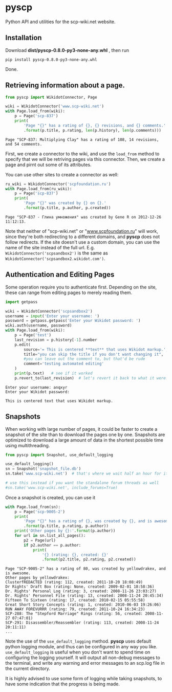 # pyscp

Python API and utilities for the scp-wiki.net website.

## Installation

Download **dist/pyscp-0.8.0-py3-none-any.whl** , then run
```
pip install pyscp-0.8.0-py3-none-any.whl
```

Done.

## Retrieving information about a page.
 

```python
from pyscp import WikidotConnector, Page

wiki = WikidotConnector('www.scp-wiki.net')
with Page.load_from(wiki):
    p = Page('scp-837')
    print(
        'Page "{}" has a rating of {}, {} revisions, and {} comments.'
        .format(p.title, p.rating, len(p.history), len(p.comments)))
```
```
Page "SCP-837: Multiplying Clay" has a rating of 108, 14 revisions, and 54 comments.
```

First, we create a connector to the wiki, and use the `load_from` method to specify that we will be retriving pages via this connector. Then, we create a page and pirnt out some of its attributes.

You can use other sites to create a connector as well:

```python
ru_wiki = WikidotConnector('scpfoundation.ru')
with Page.load_from(ru_wiki):
    p = Page('scp-837')
    print(
        'Page "{}" was created by {} on {}.'
        .format(p.title, p.author, p.created))

```
```
Page "SCP-837 - Глина умножения" was created by Gene R on 2012-12-26 11:12:13.
```

Note that neither of "scp-wiki.net" or "www.scpfoundation.ru" will work, since they're both redirecting to a different domains, and **pyscp** does not follow redirects. If the site doesn't use a custom domain, you can use the name of the site instead of the full url. E.g. `WikidotConnector('scpsandbox2')` is the same as `WikidotConnector('scpsandbox2.wikidot.com')`.

## Authentication and Editing Pages

Some operation require you to authenticate first. Depending on the site, these can range from editing pages to merely reading them.

```python
import getpass

wiki = WikidotConnector('scpsandbox2')
username = input('Enter your username: ')
password = getpass.getpass('Enter your Wikidot password: ')
wiki.auth(username, password)
with Page.load_from(wiki):
    p = Page('test')
    last_revision = p.history[-1].number
    p.edit(
        source='= This is centered **text** that uses Wikidot markup.',
        title="you can skip the title if you don't want changing it",
        #you can leave out the comment to, but that'd be rude
        comment='testing automated editing'
    )
    print(p.text)   # see if it worked
    p.revert_to(last_revision)  # let's revert it back to what it were.
```
```
Enter your username: anqxyr
Enter your Wikidot password: 

This is centered text that uses Wikidot markup.
```


## Snapshots

When working with large number of pages, it could be faster to create a snapshot of the site than to download the pages one by one. Snapshots are optimized to download a large amount of data in the shortest possible time using multithreading.

```python
from pyscp import Snapshot, use_default_logging

use_default_logging()
sn = Snapshot('snapshot_file.db')
sn.take('www.scp-wiki.net')  # that's where we wait half an hour for it to finish

# use this instead if you want the standalone forum threads as well
#sn.take('www.scp-wiki.net', include_forums=True)
```

Once a snapshot is created, you can use it 

```python
with Page.load_from(sn):
    p = Page('scp-9005-2')
    print(
        'Page "{}" has a rating of {}, was created by {}, and is awesome.'
        .format(p.title, p.rating, p.author))
    print('Other pages by {}:'.format(p.author))
    for url in sn.list_all_pages():
        p2 = Page(url)
        if p2.author == p.author:
            print(
                '{} (rating: {}, created: {}'
                .format(p2.title, p2.rating, p2.created))
```
```
Page "SCP-9005-2" has a rating of 80, was created by yellowdrakex, and is awesome.
Other pages by yellowdrakex:
ClusterfREDACTED (rating: 112, created: 2011-10-20 18:08:49)
Dr Rights' Draft Box (rating: None, created: 2009-02-01 18:58:36)
Dr. Rights' Personal Log (rating: 3, created: 2008-11-26 23:03:27)
Dr. Rights' Personnel File (rating: 13, created: 2008-11-24 20:45:34)
Fifteen To Sixteen (rating: 17, created: 2010-02-15 05:55:58)
Great Short Story Concepts (rating: 1, created: 2010-06-03 19:26:06)
RUN AWAY FOREVURRR (rating: 79, created: 2011-10-24 16:34:23)
SCP-288: The "Stepford Marriage" Rings (rating: 56, created: 2008-11-27 07:47:01)
SCP-291: Disassembler/Reassembler (rating: 113, created: 2008-11-24 20:11:11)
...
```

Note the use of the `use_default_logging` method. **pyscp** uses default python logging module, and thus can be configured in any way you like. `use_default_logging` is useful when you don't want to spend time on configuring the logging yourself. It will output all non-debug messages to the terminal, and write any warning and error messages to an scp.log file in the current directory.

It is highly advised to use some form of logging while taking snapshots, to have some indication that the progress is being made.
